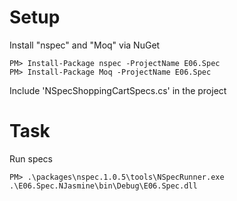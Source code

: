 ﻿Setup
=====

Install "nspec" and "Moq" via NuGet

	PM> Install-Package nspec -ProjectName E06.Spec
	PM> Install-Package Moq -ProjectName E06.Spec

Include 'NSpecShoppingCartSpecs.cs' in the project

Task
====

Run specs

	PM> .\packages\nspec.1.0.5\tools\NSpecRunner.exe .\E06.Spec.NJasmine\bin\Debug\E06.Spec.dll